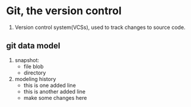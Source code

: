 # Git, the version control
1. Version control system(VCSs), used to track changes to source code.
## git data model 
1. snapshot: 
   - file blob
   - directory 
2. modeling history 
   - this is one added line
   - this is another added line
   - make some changes here

